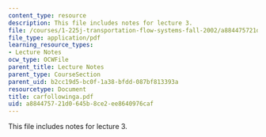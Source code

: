 ```yaml
---
content_type: resource
description: This file includes notes for lecture 3.
file: /courses/1-225j-transportation-flow-systems-fall-2002/a884475721d0645b8ce2ee8640976caf_carfollowinga.pdf
file_type: application/pdf
learning_resource_types:
- Lecture Notes
ocw_type: OCWFile
parent_title: Lecture Notes
parent_type: CourseSection
parent_uid: b2cc19d5-bc0f-1a38-bfdd-087bf813393a
resourcetype: Document
title: carfollowinga.pdf
uid: a8844757-21d0-645b-8ce2-ee8640976caf
---
```

This file includes notes for lecture 3.

